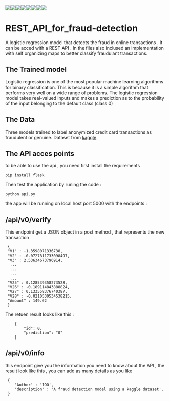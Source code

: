 [![](https://sourcerer.io/fame/Z4ck404/Z4ck404/REST_API_for_fraud-detection/images/0)](https://sourcerer.io/fame/Z4ck404/Z4ck404/REST_API_for_fraud-detection/links/0)[![](https://sourcerer.io/fame/Z4ck404/Z4ck404/REST_API_for_fraud-detection/images/1)](https://sourcerer.io/fame/Z4ck404/Z4ck404/REST_API_for_fraud-detection/links/1)[![](https://sourcerer.io/fame/Z4ck404/Z4ck404/REST_API_for_fraud-detection/images/2)](https://sourcerer.io/fame/Z4ck404/Z4ck404/REST_API_for_fraud-detection/links/2)[![](https://sourcerer.io/fame/Z4ck404/Z4ck404/REST_API_for_fraud-detection/images/3)](https://sourcerer.io/fame/Z4ck404/Z4ck404/REST_API_for_fraud-detection/links/3)[![](https://sourcerer.io/fame/Z4ck404/Z4ck404/REST_API_for_fraud-detection/images/4)](https://sourcerer.io/fame/Z4ck404/Z4ck404/REST_API_for_fraud-detection/links/4)[![](https://sourcerer.io/fame/Z4ck404/Z4ck404/REST_API_for_fraud-detection/images/5)](https://sourcerer.io/fame/Z4ck404/Z4ck404/REST_API_for_fraud-detection/links/5)[![](https://sourcerer.io/fame/Z4ck404/Z4ck404/REST_API_for_fraud-detection/images/6)](https://sourcerer.io/fame/Z4ck404/Z4ck404/REST_API_for_fraud-detection/links/6)[![](https://sourcerer.io/fame/Z4ck404/Z4ck404/REST_API_for_fraud-detection/images/7)](https://sourcerer.io/fame/Z4ck404/Z4ck404/REST_API_for_fraud-detection/links/7)

# REST_API_for_fraud-detection
A logistic regression model that detects the fraud in online transactions . It can be acced with a REST API . 
In the files also inclused an implementation with self organizing maps to better classify fraudulant transactions.

## The Trained model 

Logistic regression is one of the most popular machine learning algorithms for binary classification. This is because it is a simple algorithm that performs very well on a wide range of problems.
The logistic regression model takes real-valued inputs and makes a prediction as to the probability of the input belonging to the default class (class 0)

## The Data 
Three models trained to label anonymized credit card transactions as fraudulent or genuine. Dataset from [kaggle](https://www.kaggle.com/sarathchandra/credit-card-fraud-detection-99-accuracy/comments#144915).

## The API acces points
to be able to use the api , you need first install the requirements 
```
pip install flask
```
Then test the application by runing the code : 
```
python api.py
```
the app will be running on local host port 5000 
with the endpoints : 
## /api/v0/verify 
This endpoint get a JSON object in a  post method , that represents the new transaction 
```
 {
 "V1" : -1.3598071336738,
 "V2" : -0.0727811733098497,
 "V3" : 2.53634673796914,
  ...
  ...
  ...
  ...
 "V25" : 0.128539358273528,
 "V26" : -0.189114843888824,
 "V27" : 0.133558376740387,
 "V28" : -0.0210530534538215,
 "Amount" : 149.62
 }
```
The retuen result looks like this : 
```
    {
        "id": 0,
        "prediction": "0"
    }
```

## /api/v0/info
this endpoint give you the information you need to know about the API ,
the result look like this , you can add as many details as you like 
```
 {
    'Author' : 'IOO',
    'description' : 'A fraud detection model using a kaggle dataset',
 }
```


